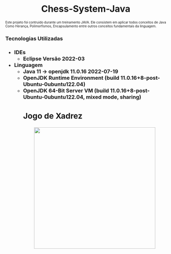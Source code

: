 <h1 align="center">Chess-System-Java </h1>
<p style="font-size: 10px">Este projeto foi contruido durante um treinamento JAVA. Ele consistem em aplicar todos conceitos de Java Como Herança, Polimorfismos, Encapsulamento entre outros conceitos fundamentais da linguagem.</p>

<h3> Tecnologias Utilizadas <h3>
  
  <ul>
    <li>IDEs
      <ul>
         <li>Eclipse Versão 2022-03</li>  
      </ul>
    </li>
    <li> Linguagem
      <ul>
        <li>Java 11 -> openjdk 11.0.16 2022-07-19 </li>
        <li>OpenJDK Runtime Environment (build 11.0.16+8-post-Ubuntu-0ubuntu122.04)</li>
        <li>OpenJDK 64-Bit Server VM (build 11.0.16+8-post-Ubuntu-0ubuntu122.04, mixed mode, sharing)</li>
      </ul>
    </li>
  <ul>
<div class="container"> 
  <h2>Jogo de Xadrez</h2>

  <div align="center">
  <img src="https://user-images.githubusercontent.com/33238924/190934737-5a840449-7ccd-4686-9e30-e8282dc3c4be.jpg" width="380px" heigth="400">
  </div>
  
</div>
